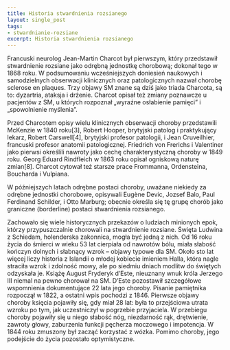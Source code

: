 ```yaml
---
title: Historia stwardnienia rozsianego
layout: single_post
tags:
- stwardnianie-rozsiane
excerpt: Historia stwardnienia rozsianego
---
```



Francuski neurolog Jean-Martin Charcot był pierwszym, który przedstawił stwardnienie rozsiane jako odrębną jednostkę chorobową; dokonał tego w 1868 roku. W podsumowaniu wcześniejszych doniesień naukowych i samodzielnych obserwacji klinicznych oraz patologicznych nazwał chorobę sclerose en plaques. Trzy objawy SM znane są dziś jako triada Charcota, są to: dyzartria, ataksja i drżenie. Charcot opisał też zmiany poznawcze u pacjentów z SM, u których rozpoznał „wyraźne osłabienie pamięci” i „spowolnienie myślenia”.

Przed Charcotem opisy wielu klinicznych obserwacji choroby przedstawili McKenzie w 1840 roku[3], Robert Hooper, brytyjski patolog i praktykujący lekarz, Robert Carswell[4], brytyjski profesor patologii, i Jean Cruveilhier, francuski profesor anatomii patologicznej. Friedrich von Frerichs i Valentiner jako pierwsi określili nawroty jako cechę charakterystyczną choroby w 1849 roku. Georg Eduard Rindfleich w 1863 roku opisał ogniskową naturę zmian[8]. Charcot cytował też starsze prace Frommanna, Ordensteina, Boucharda i Vulpiana.

W późniejszych latach odrębne postaci choroby, uważane niekiedy za odrębne jednostki chorobowe, opisywali Eugène Devic, Jozsef Balo, Paul Ferdinand Schilder, i Otto Marburg; obecnie określa się tę grupę chorób jako graniczne (borderline) postaci stwardnienia rozsianego.

Zachowało się wiele historycznych przekazów o ludziach minionych epok, którzy przypuszczalnie chorowali na stwardnienie rozsiane. Święta Ludwina z Schiedam, holenderska zakonnica, mogła być jedną z nich. Od 16 roku życia do śmierci w wieku 53 lat cierpiała od nawrotów bólu, miała słabość kończyn dolnych i słabnący wzrok – objawy typowe dla SM. Około sto lat więcej liczy historia z Islandii o młodej kobiecie imieniem Halla, która nagle straciła wzrok i zdolność mowy, ale po siedmiu dniach modlitw do świętych odzyskała je. Książę August Fryderyk d’Este, nieuznany wnuk króla Jerzego III niemal na pewno chorował na SM. D’Este pozostawił szczegółowe wspomnienia dokumentujące 22 lata jego choroby. Pisanie pamiętnika rozpoczął w 1822, a ostatni wpis pochodzi z 1846. Pierwsze objawy choroby księcia pojawiły się, gdy miał 28 lat: była to przejściowa utrata wzroku po tym, jak uczestniczył w pogrzebie przyjaciela. W przebiegu choroby pojawiły się u niego słabość nóg, niezdarność rąk, drętwienie, zawroty głowy, zaburzenia funkcji pęcherza moczowego i impotencja. W 1844 roku zmuszony był zacząć korzystać z wózka. Pomimo choroby, jego podejście do życia pozostało optymistyczne.